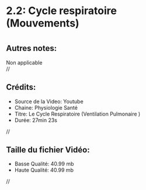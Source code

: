 
2.2: Cycle respiratoire (Mouvements)
====================================

# 

## Autres notes:


Non applicable  
//
## **Crédits:**

- Source de la Video: Youtube
- Chaine: Physiologie Santé
- Titre: Le Cycle Respiratoire  (Ventilation Pulmonaire )
- Durée: 27min 23s
  
//
## Taille du fichier Vidéo:

- Basse Qualité: 40.99 mb
- Haute Qualité: 40.99 mb
  
//